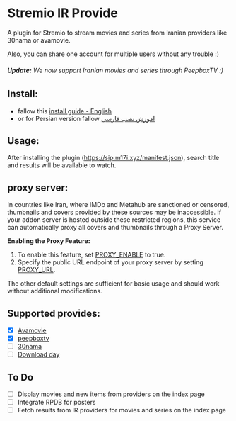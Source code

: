 # Stremio IR Provide
A plugin for Stremio to stream movies and series from Iranian providers like 30nama or avamovie. 

Also, you can share one account for multiple users without any trouble :)

###### **Update:** We now support Iranian movies and series through PeepboxTV :)

## Install:
- fallow this [install guide - English](docs/INSTALL.md)
- or for Persian version fallow [آموزش نصب فارسی](docs/INSTALL-fa.md)

## Usage:
After installing the plugin (https://sip.m17i.xyz/manifest.json), 
search title and results will be available to watch.

## proxy server:
In countries like Iran, where IMDb and Metahub are sanctioned or censored, thumbnails and covers provided by these sources may be inaccessible. If your addon server is hosted outside these restricted regions, this service can automatically proxy all covers and thumbnails through a Proxy Server.

**Enabling the Proxy Feature:**

1. To enable this feature, set [PROXY_ENABLE](./.env.example#L11) to true.
2. Specify the public URL endpoint of your proxy server by setting [PROXY_URL](./.env.example#L11).

The other default settings are sufficient for basic usage and should work without additional modifications.
## Supported provides:

- [x] [Avamovie](https://avamovie.shop)
- [x] [peepboxtv](https://peepboxtv.me)
- [ ] [30nama](https://30nama.com)
- [ ] [Download day](https://download-day.com/)

## To Do

- [ ] Display movies and new items from providers on the index page
- [ ] Integrate RPDB for posters
- [ ] Fetch results from IR providers for movies and series on the index page
